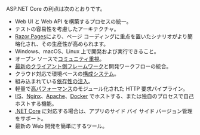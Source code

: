 ASP.NET Core の利点は次のとおりです。

* Web UI と Web API を構築するプロセスの統一。
* テストの容易性を考慮したアーキテクチャ。
* [Razor Pages](xref:razor-pages/index)により、ページ コーディングに重点を置いたシナリオがより簡略化され、その生産性が高められます。
* Windows、macOS、Linux 上で開発および実行できること。
* オープン ソースで[コミュニティ重視](https://live.asp.net/)。
* [最新のクライアント側フレームワーク](xref:client-side/index)と開発ワークフローの統合。
* クラウド対応で環境ベースの[構成システム](xref:fundamentals/configuration/index)。
* 組み込まれている[依存性の注入](xref:fundamentals/dependency-injection)。
* 軽量で[高パフォーマンス](https://github.com/aspnet/benchmarks)のモジュール化された HTTP 要求パイプライン。
* [IIS](xref:host-and-deploy/iis/index)、[Nginx](xref:host-and-deploy/linux-nginx)、[Apache](xref:host-and-deploy/linux-apache)、[Docker](xref:host-and-deploy/docker/index) でホストする、または独自のプロセスで自己ホストする機能。
* [.NET Core](/dotnet/articles/standard/choosing-core-framework-server) に対応する場合は、アプリのサイド バイ サイド バージョン管理をサポート。
* 最新の Web 開発を簡単にするツール。
